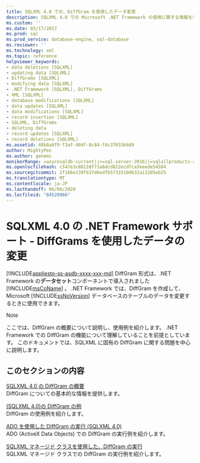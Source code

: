 ```yaml
---
title: SQLXML 4.0 での、DiffGram を使用したデータ変更
description: SQLXML 4.0 での Microsoft .NET Framework の使用に関する情報を表示して Microsoft SQL Server データベーステーブルのデータを変更します。
ms.custom: ''
ms.date: 03/17/2017
ms.prod: sql
ms.prod_service: database-engine, sql-database
ms.reviewer: ''
ms.technology: xml
ms.topic: reference
helpviewer_keywords:
- data deletions [SQLXML]
- updating data [SQLXML]
- DiffGrams [SQLXML]
- modifying data [SQLXML]
- .NET Framework [SQLXML], DiffGrams
- XML [SQLXML]
- database modifications [SQLXML]
- data updates [SQLXML]
- data modifications [SQLXML]
- record insertion [SQLXML]
- SQLXML, DiffGrams
- deleting data
- record updates [SQLXML]
- record deletions [SQLXML]
ms.assetid: 48b8a8f9-f3af-404f-8c84-f4c3703364d9
author: MightyPen
ms.author: genemi
monikerRange: =azuresqldb-current||>=sql-server-2016||=sqlallproducts-allversions||>=sql-server-linux-2017||=azuresqldb-mi-current
ms.openlocfilehash: c547e3c80110f71a6dcd822ecdfca3eeede54504
ms.sourcegitcommit: 2f166e139f637d6edfb5731510d632a13205eb25
ms.translationtype: MT
ms.contentlocale: ja-JP
ms.lasthandoff: 06/08/2020
ms.locfileid: "84529966"
---
```

# <a name="sqlxml-40-net-framework-support---using-diffgrams-to-modify-data"></a>SQLXML 4.0 の .NET Framework サポート - DiffGrams を使用したデータの変更
[!INCLUDE[appliesto-ss-asdb-xxxx-xxx-md](../../../includes/appliesto-ss-asdb-xxxx-xxx-md.md)]
  DiffGram 形式は、.NET Framework の**データセット**コンポーネントで導入されました [!INCLUDE[msCoName](../../../includes/msconame-md.md)] 。 .NET Framework では、DiffGram を作成して、Microsoft [!INCLUDE[ssNoVersion](../../../includes/ssnoversion-md.md)] データベースのテーブルのデータを変更するときに使用できます。  
  
> [!NOTE]  
>  ここでは、DiffGram の概要について説明し、使用例を紹介します。 .NET Framework での DiffGram の機能について理解していることを前提としています。 このドキュメントでは、SQLXML に固有の DiffGram に関する問題を中心に説明します。  
  
## <a name="in-this-section"></a>このセクションの内容  
 [SQLXML 4.0 の DiffGram の概要](../../../relational-databases/sqlxml-annotated-xsd-schemas-xpath-queries/diffgram/introduction-to-diffgrams-in-sqlxml-4-0.md)  
 DiffGram についての基本的な情報を提供します。  
  
 [&#40;SQLXML 4.0&#41;の DiffGram の例](../../../relational-databases/sqlxml-annotated-xsd-schemas-xpath-queries/diffgram/diffgram-examples-sqlxml-4-0.md)  
 DiffGram の使用例を紹介します。  
  
 [ADO を使用した DiffGram の実行 &#40;SQLXML 4.0&#41;](../../../relational-databases/sqlxml-annotated-xsd-schemas-xpath-queries/diffgram/executing-a-diffgram-by-using-ado-sqlxml-4-0.md)  
 ADO (ActiveX Data Objects) での DiffGram の実行例を紹介します。  
  
 [SQLXML マネージド クラスを使用した、DiffGram の実行](../../../relational-databases/sqlxml-annotated-xsd-schemas-xpath-queries/diffgram/executing-a-diffgram-by-using-sqlxml-managed-classes.md)  
 SQLXML マネージド クラスでの DiffGram の実行例を紹介します。  
  
  
